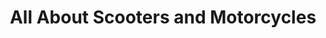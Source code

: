 ---
title: "All About Scooters and Motorcycles"
url: /tallahassee/all-about-scooters-and-motorcycles/
shop: car
---